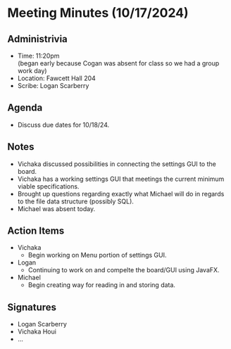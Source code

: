 # Meeting Minutes (10/17/2024)

## Administrivia
* Time: 11:20pm <br> (began early because Cogan was absent for class so we had a group work day)
* Location: Fawcett Hall 204
* Scribe: Logan Scarberry

## Agenda
* Discuss due dates for 10/18/24.

## Notes
* Vichaka discussed possibilities in connecting the settings GUI to the board.
* Vichaka has a working settings GUI that meetings the current minimum viable specifications.
* Brought up questions regarding exactly what Michael will do in regards to the file data structure (possibly SQL).
* Michael was absent today.


## Action Items
* Vichaka
  * Begin working on Menu portion of settings GUI.
* Logan
  * Continuing to work on and compelte the board/GUI using JavaFX.
* Michael
  * Begin creating way for reading in and storing data.

## Signatures
* Logan Scarberry
* Vichaka Houi
* ...
